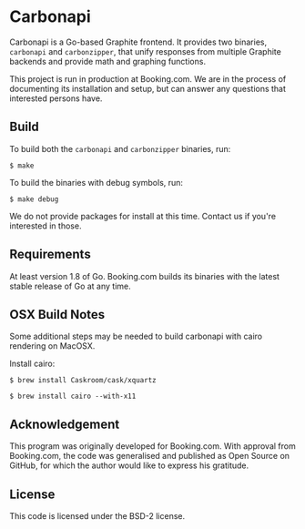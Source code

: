 # Carbonapi


Carbonapi is a Go-based Graphite frontend. It provides two binaries,
`carbonapi` and `carbonzipper`, that unify responses from multiple Graphite
backends and provide math and graphing functions.

This project is run in production at Booking.com. We are in the process of
documenting its installation and setup, but can answer any questions that
interested persons have.


## Build

To build both the `carbonapi` and `carbonzipper` binaries, run:
```
$ make
```
To build the binaries with debug symbols, run:
```
$ make debug
```
We do not provide packages for install at this time. Contact us if you're
interested in those.


## Requirements

At least version 1.8 of Go. Booking.com builds its binaries with the latest
stable release of Go at any time.


## OSX Build Notes

Some additional steps may be needed to build carbonapi with cairo rendering on
MacOSX.

Install cairo:

```
$ brew install Caskroom/cask/xquartz

$ brew install cairo --with-x11
```


## Acknowledgement

This program was originally developed for Booking.com.  With approval
from Booking.com, the code was generalised and published as Open Source
on GitHub, for which the author would like to express his gratitude.


## License

This code is licensed under the BSD-2 license.
